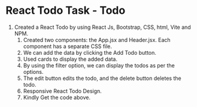 # React Todo Task - Todo
1. Created a React Todo by using React Js, Bootstrap, CSS, html, Vite and NPM.
   1. Created two components: the App.jsx and Header.jsx. Each component has a separate CSS file.
   2. We can add the data by clicking the Add Todo button.
   3. Used cards to display the added data.
   4. By using the filter option, we can display the todos as per the options.
   5. The edit button edits the todo, and the delete button deletes the todo.   
   7. Responsive React Todo Design. 
   8. Kindly Get the code above.

